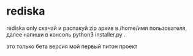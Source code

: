 # rediska
rediska only
скачай и распакуй zip архив в /home/имя пользователя,
далее напиши в консоль python3 installer.py .


это только бета версия мой первый питон проект
